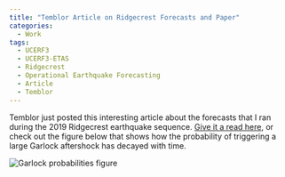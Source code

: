 ```yaml
---
title: "Temblor Article on Ridgecrest Forecasts and Paper"
categories:
  - Work
tags:
  - UCERF3
  - UCERF3-ETAS
  - Ridgecrest
  - Operational Earthquake Forecasting
  - Article
  - Temblor
---
```


Temblor just posted this interesting article about the forecasts that I ran during the 2019 Ridgecrest earthquake sequence. [Give it a read here](https://temblor.net/earthquake-insights/seismic-hazard-increased-following-2019-ridgecrest-event-10942/), or check out the figure below that shows how the probability of triggering a large Garlock aftershock has decayed with time.

![Garlock probabilities figure](https://static.temblor.net/wp-content/uploads/2020/05/Garlock_Central_1wk_Combined-scaled.jpg)
